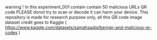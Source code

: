 warning !
In this experiment_001 contain contain 50 malicious URLs QR code PLEASE donot try to scan or decode it can harm your device. This repository is made for research purpose only, 
all this QR code image dataset credit goes to Kaggle ( https://www.kaggle.com/datasets/samahsadiq/benign-and-malicious-qr-codes )
